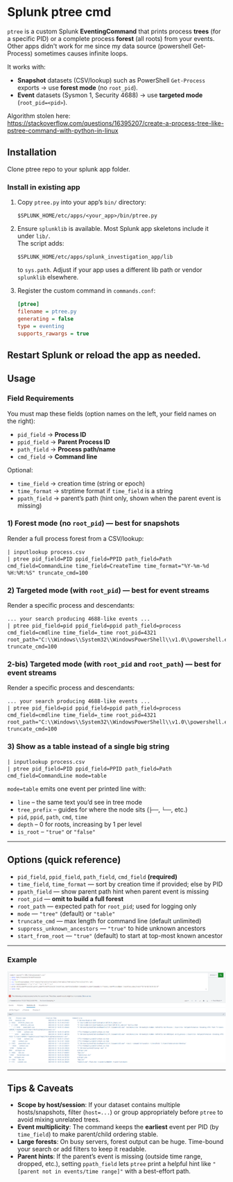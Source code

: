 # Splunk ptree cmd

`ptree` is a custom Splunk **EventingCommand** that prints process **trees** (for a specific PID) or a complete process **forest** (all roots) from your events.
Other apps didn't work for me since my data source (powershell Get-Process) sometimes causes infinite loops.

It works with:
- **Snapshot** datasets (CSV/lookup) such as PowerShell `Get-Process` exports → use **forest mode** (no `root_pid`).
- **Event** datasets (Sysmon 1, Security 4688) → use **targeted mode** (`root_pid=<pid>`).

Algorithm stolen here: https://stackoverflow.com/questions/16395207/create-a-process-tree-like-pstree-command-with-python-in-linux

## Installation

Clone ptree repo to your splunk app folder.

### Install in existing app

1. Copy `ptree.py` into your app’s `bin/` directory:

   ```
   $SPLUNK_HOME/etc/apps/<your_app>/bin/ptree.py
   ```

2. Ensure `splunklib` is available. Most Splunk app skeletons include it under `lib/`.  
   The script adds:
   ```
   $SPLUNK_HOME/etc/apps/splunk_investigation_app/lib
   ```
   to `sys.path`. Adjust if your app uses a different lib path or vendor `splunklib` elsewhere.

3. Register the custom command in `commands.conf`:

   ```ini
   [ptree]
   filename = ptree.py
   generating = false
   type = eventing
   supports_rawargs = true
   ```

Restart Splunk or reload the app as needed.
--- 

## Usage

### Field Requirements

You must map these fields (option names on the left, your field names on the right):

- `pid_field`  → **Process ID**
- `ppid_field` → **Parent Process ID**
- `path_field` → **Process path/name**
- `cmd_field`  → **Command line**

Optional:
- `time_field`  → creation time (string or epoch)
- `time_format` → strptime format if `time_field` is a string
- `ppath_field` → parent’s path (hint only, shown when the parent event is missing)

### 1) Forest mode (no `root_pid`) — best for snapshots

Render a full process forest from a CSV/lookup:

```spl
| inputlookup process.csv
| ptree pid_field=PID ppid_field=PPID path_field=Path cmd_field=CommandLine time_field=CreateTime time_format="%Y-%m-%d %H:%M:%S" truncate_cmd=100
```

### 2) Targeted mode (with `root_pid`) — best for event streams

Render a specific process and descendants:

```spl
... your search producing 4688-like events ...
| ptree pid_field=pid ppid_field=ppid path_field=process cmd_field=cmdline time_field=_time root_pid=4321 root_path="C:\\Windows\\System32\\WindowsPowerShell\\v1.0\\powershell.exe" truncate_cmd=100
```

### 2-bis) Targeted mode (with `root_pid` and `root_path`) — best for event streams

Render a specific process and descendants:

```spl
... your search producing 4688-like events ...
| ptree pid_field=pid ppid_field=ppid path_field=process cmd_field=cmdline time_field=_time root_pid=4321 root_path="C:\\Windows\\System32\\WindowsPowerShell\\v1.0\\powershell.exe" truncate_cmd=100
```

### 3) Show as a table instead of a single big string

```spl
| inputlookup process.csv
| ptree pid_field=PID ppid_field=PPID path_field=Path cmd_field=CommandLine mode=table
```

`mode=table` emits one event per printed line with:
- `line`        – the same text you’d see in tree mode
- `tree_prefix` – guides for where the node sits (`├──`, `└──`, etc.)
- `pid`, `ppid`, `path`, `cmd`, `time`
- `depth`       – 0 for roots, increasing by 1 per level
- `is_root`     – `"true"` or `"false"`

---

## Options (quick reference)

- `pid_field`, `ppid_field`, `path_field`, `cmd_field` **(required)**
- `time_field`, `time_format` — sort by creation time if provided; else by PID
- `ppath_field` — show parent path hint when parent event is missing
- `root_pid` — **omit to build a full forest**
- `root_path` — expected path for `root_pid`; used for logging only
- `mode` — `"tree"` (default) or `"table"`
- `truncate_cmd` — max length for command line (default unlimited)
- `suppress_unknown_ancestors` — `"true"` to hide unknown ancestors
- `start_from_root` — `"true"` (default) to start at top-most known ancestor

---
### Example
![Alt text](/assets/screenshot.png)

---

## Tips & Caveats

- **Scope by host/session**: If your dataset contains multiple hosts/snapshots, filter (`host=...`) or group appropriately before `ptree` to avoid mixing unrelated trees.
- **Event multiplicity**: The command keeps the **earliest** event per PID (by `time_field`) to make parent/child ordering stable.
- **Large forests**: On busy servers, forest output can be huge. Time-bound your search or add filters to keep it readable.
- **Parent hints**: If the parent’s event is missing (outside time range, dropped, etc.), setting `ppath_field` lets `ptree` print a helpful hint like `"[parent not in events/time range]"` with a best-effort path.
